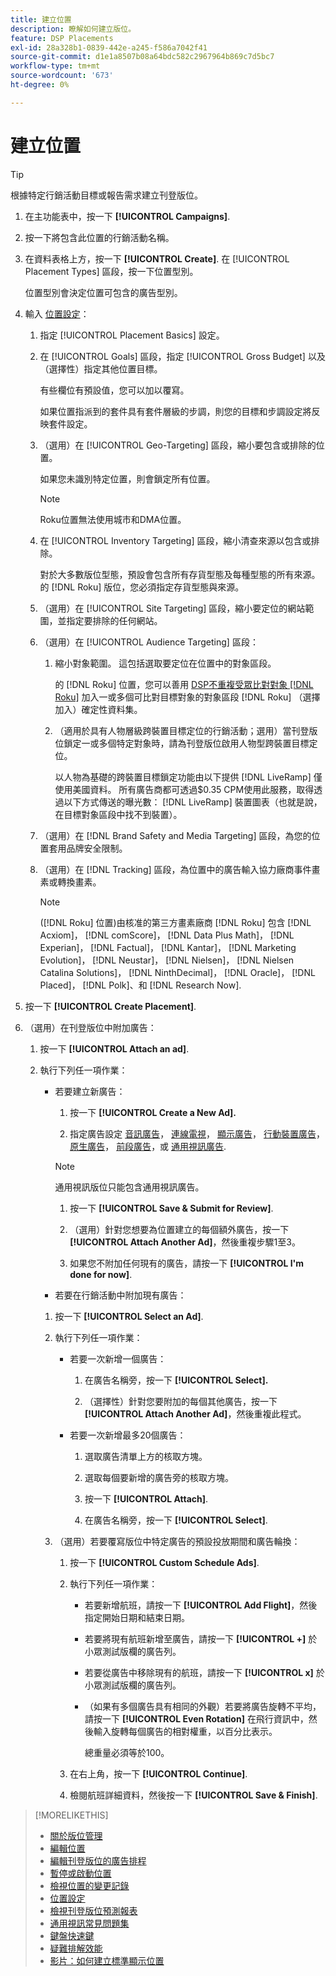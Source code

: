 ```yaml
---
title: 建立位置
description: 瞭解如何建立版位。
feature: DSP Placements
exl-id: 28a328b1-0839-442e-a245-f586a7042f41
source-git-commit: d1e1a8507b08a64bdc582c2967964b869c7d5bc7
workflow-type: tm+mt
source-wordcount: '673'
ht-degree: 0%

---
```


# 建立位置

>[!TIP]
>
>根據特定行銷活動目標或報告需求建立刊登版位。

1. 在主功能表中，按一下 **[!UICONTROL Campaigns]**.

1. 按一下將包含此位置的行銷活動名稱。

1. 在資料表格上方，按一下 **[!UICONTROL Create]**. 在 [!UICONTROL Placement Types] 區段，按一下位置型別。

   位置型別會決定位置可包含的廣告型別。

1. 輸入 [位置設定](placement-settings.md)：

   1. 指定 [!UICONTROL Placement Basics] 設定。

   1. 在 [!UICONTROL Goals] 區段，指定 [!UICONTROL Gross Budget] 以及（選擇性）指定其他位置目標。

      有些欄位有預設值，您可以加以覆寫。

      如果位置指派到的套件具有套件層級的步調，則您的目標和步調設定將反映套件設定。

   1. （選用）在 [!UICONTROL Geo-Targeting] 區段，縮小要包含或排除的位置。

      如果您未識別特定位置，則會鎖定所有位置。

      >[!NOTE]
      >
      >Roku位置無法使用城市和DMA位置。

   1. 在 [!UICONTROL Inventory Targeting] 區段，縮小清查來源以包含或排除。

      對於大多數版位型態，預設會包含所有存貨型態及每種型態的所有來源。 的 [!DNL Roku] 版位，您必須指定存貨型態與來源。

   1. （選用）在 [!UICONTROL Site Targeting] 區段，縮小要定位的網站範圍，並指定要排除的任何網站。

   1. （選用）在 [!UICONTROL Audience Targeting] 區段：

      1. 縮小對象範圍。 這包括選取要定位在位置中的對象區段。

         的 [!DNL Roku] 位置，您可以善用 [DSP不重複受眾比對對象 [!DNL Roku]](/help/dsp/inventory/roku-inventory.md) 加入一或多個可比對目標對象的對象區段 [!DNL Roku] （選擇加入）確定性資料集。

      1. （適用於具有人物層級跨裝置目標定位的行銷活動；選用）當刊登版位鎖定一或多個特定對象時，請為刊登版位啟用人物型跨裝置目標定位。

         以人物為基礎的跨裝置目標鎖定功能由以下提供 [!DNL LiveRamp] 僅使用美國資料。 所有廣告商都可透過$0.35 CPM使用此服務，取得透過以下方式傳送的曝光數： [!DNL LiveRamp] 裝置圖表（也就是說，在目標對象區段中找不到裝置）。

   1. （選用）在 [!DNL Brand Safety and Media Targeting] 區段，為您的位置套用品牌安全限制。

   1. （選用）在 [!DNL Tracking] 區段，為位置中的廣告輸入協力廠商事件畫素或轉換畫素。

      >[!NOTE]
      >
      >([!DNL Roku] 位置)由核准的第三方畫素廠商 [!DNL Roku] 包含 [!DNL Acxiom]， [!DNL comScore]， [!DNL Data Plus Math]， [!DNL Experian]， [!DNL Factual]， [!DNL Kantar]， [!DNL Marketing Evolution]， [!DNL Neustar]， [!DNL Nielsen]， [!DNL Nielsen Catalina Solutions]， [!DNL NinthDecimal]， [!DNL Oracle]， [!DNL Placed]， [!DNL Polk]、和 [!DNL Research Now].

1. 按一下 **[!UICONTROL Create Placement]**.

1. （選用）在刊登版位中附加廣告：

   1. 按一下 **[!UICONTROL Attach an ad]**.

   1. 執行下列任一項作業：

      * 若要建立新廣告：

         1. 按一下 **[!UICONTROL Create a New Ad].**

         1. 指定廣告設定 [音訊廣告](/help/dsp/campaign-management/ads/ad-settings-audio.md)， [連線電視](/help/dsp/campaign-management/ads/ad-settings-connected-tv.md)， [顯示廣告](/help/dsp/campaign-management/ads/ad-settings-display.md)， [行動裝置廣告](/help/dsp/campaign-management/ads/ad-settings-mobile.md)， [原生廣告](/help/dsp/campaign-management/ads/ad-settings-native.md)， [前段廣告](/help/dsp/campaign-management/ads/ad-settings-pre-roll.md)，或 [通用視訊廣告](/help/dsp/campaign-management/ads/ad-settings-universal-video.md).

        >[!NOTE]
        >
        >通用視訊版位只能包含通用視訊廣告。

         1. 按一下 **[!UICONTROL Save & Submit for Review]**.

         1. （選用）針對您想要為位置建立的每個額外廣告，按一下 **[!UICONTROL Attach Another Ad]**，然後重複步驟1至3。

         1. 如果您不附加任何現有的廣告，請按一下 **[!UICONTROL I'm done for now]**.

      * 若要在行銷活動中附加現有廣告：

      1. 按一下 **[!UICONTROL Select an Ad]**.

      1. 執行下列任一項作業：

         * 若要一次新增一個廣告：

            1. 在廣告名稱旁，按一下 **[!UICONTROL Select].**

            1. （選擇性）針對您要附加的每個其他廣告，按一下 **[!UICONTROL Attach Another Ad]**，然後重複此程式。

         * 若要一次新增最多20個廣告：

            1. 選取廣告清單上方的核取方塊。

            1. 選取每個要新增的廣告旁的核取方塊。

            1. 按一下 **[!UICONTROL Attach]**.

            1. 在廣告名稱旁，按一下 **[!UICONTROL Select]**.

      1. （選用）若要覆寫版位中特定廣告的預設投放期間和廣告輪換：

         1. 按一下 **[!UICONTROL Custom Schedule Ads]**.

         1. 執行下列任一項作業：

            * 若要新增航班，請按一下 **[!UICONTROL Add Flight]**，然後指定開始日期和結束日期。

            * 若要將現有航班新增至廣告，請按一下 **[!UICONTROL +]** 於小眾測試版欄的廣告列。

            * 若要從廣告中移除現有的航班，請按一下 **[!UICONTROL x]** 於小眾測試版欄的廣告列。

            * （如果有多個廣告具有相同的外觀）若要將廣告旋轉不平均，請按一下 **[!UICONTROL Even Rotation]** 在飛行資訊中，然後輸入旋轉每個廣告的相對權重，以百分比表示。

              總重量必須等於100。

         1. 在右上角，按一下 **[!UICONTROL Continue]**.

         1. 檢閱航班詳細資料，然後按一下 **[!UICONTROL Save & Finish]**.

>[!MORELIKETHIS]
>
>* [關於版位管理](placement-about.md)
>* [編輯位置](placement-edit.md)
>* [編輯刊登版位的廣告排程](placement-edit-ad-schedule.md)
>* [暫停或啟動位置](placement-pause-activate.md)
>* [檢視位置的變更記錄](placement-change-log.md)
>* [位置設定](placement-settings.md)
>* [檢視刊登版位預測報表](/help/dsp/campaign-management/reports/placement-forecast.md)
>* [通用視訊常見問題集](/help/dsp/campaign-management/faq-universal-video.md)
>* [鍵盤快速鍵](/help/dsp/campaign-management/reports/keyboard-shortcuts.md)
>* [疑難排解效能](/help/dsp/optimization/troubleshooting-performance.md)
>* [影片：如何建立標準顯示位置](https://video.tv.adobe.com/v/340454)
